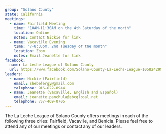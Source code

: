 ```yaml
---
group: "Solano County"
state: California
meetings:
  - name: Fairfield Meeting
    time: "10AM-11:30AM on the 4th Saturday of the month"
    location: Online
    notes: Contact Nickie for link
  - name: Vacaville Evening
    time: "7-8:30pm, 2nd Tuesday of the month"
    location: Zoom
    notes: Email Jeanette for link
facebook: 
  name: La Leche League of Solano County
  url: https://www.facebook.com/Solano-County-La-Leche-League-105824299459800
leaders:
  - name: Nickie (Fairfield)
    email: shebefergy@gmail.com
    telephone: 916-622-8944
  - name: Jeanette (Vacaville, English and Español) 
    email: jeanette.panchula@sbcglobal.net
    telephone: 707-469-0705
---
```

The La Leche League of Solano County offers meetings in each of the following three cities: Fairfield, Vacaville, and Benicia. Please feel free to attend any of our meetings or contact any of our leaders.